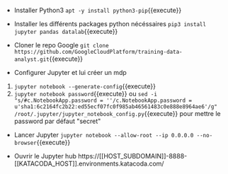 + Installer Python3
`apt -y install python3-pip`{{execute}}

+ Installer les différents packages python nécéssaires
`pip3 install jupyter pandas datalab`{{execute}}

+ Cloner le repo Google 
`git clone https://github.com/GoogleCloudPlatform/training-data-analyst.git`{{execute}}

+ Configurer Jupyter et lui créer un mdp
1. `jupyter notebook --generate-config`{{execute}}
2. `jupyter notebook password`{{execute}} ou `sed -i "s/#c.NotebookApp.password = ''/c.NotebookApp.password = u'sha1:6c2164fc2b22:ed55ecf07fc0f985ab46561483c0e888e8964ae6'/g"  /root/.jupyter/jupyter_notebook_config.py`{{execute}} pour mettre le password par défaut "secret"

+ Lancer Jupyter
`jupyter notebook --allow-root --ip 0.0.0.0 --no-browser`{{execute}}

+ Ouvrir le Jupyter hub
https://[[HOST_SUBDOMAIN]]-8888-[[KATACODA_HOST]].environments.katacoda.com/

